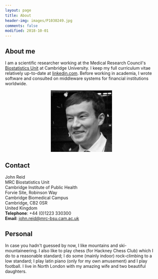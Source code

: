 ```yaml
---
layout: page
title: About
header-img: images/P1030249.jpg
comments: false
modified: 2018-10-01
---
```


## About me

I am a scientific researcher working at the Medical Research Council's
[Biostatistics
Unit](http://www.mrc-bsu.cam.ac.uk/people/in-alphabetical-order/n-to-s/john-reid/)
at Cambridge University. I keep my full curriculum vitae relatively up-to-date at
[linkedin.com](https://uk.linkedin.com/in/john-reid-8956434).  Before working
in academia, I wrote software and consulted on middleware systems for financial
institutions worldwide.

<p align="center">
  <img width='40%' src="/images/avatar.jpg"/>
</p>


## Contact

John Reid<br>
MRC Biostatistics Unit<br>
Cambridge Institute of Public Health<br>
Forvie Site, Robinson Way<br>
Cambridge Biomedical Campus<br>
Cambridge, CB2 0SR<br>
United Kingdom<br>
**Telephone**: +44 (0)1223 330300<br>
**Email**: john.reid@mrc-bsu.cam.ac.uk


## Personal

In case you hadn't guessed by now, I like mountains and ski-mountaineering.  I
also like to play chess (for Hackney Chess Club) which I do to a reasonable
standard; I do some (mainly indoor) rock-climbing to a low standard; I play
latin piano (only for my own amusement) and I play football. I live in North
London with my amazing wife and two beautiful daughters.
